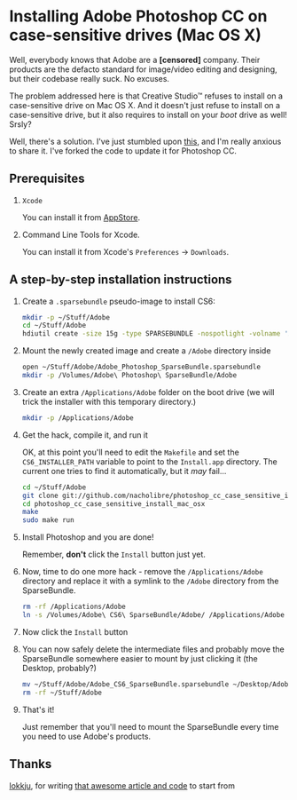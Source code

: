 # Installing Adobe Photoshop CC on case-sensitive drives (Mac OS X)

Well, everybody knows that Adobe are a **[censored]** company.
Their products are the defacto standard for image/video editing and designing, but their codebase really suck. No excuses.

The problem addressed here is that Creative Studio™ refuses to install on a case-sensitive drive on Mac OS X.
And it doesn't just refuse to install on a case-sensitive drive, but it also requires to install on your *boot* drive as well! Srsly?

Well, there's a solution. I've just stumbled upon [this](https://bitbucket.org/lokkju/adobe_case_sensitive_volumes), and I'm really anxious to share it.
I've forked the code to update it for Photoshop CC.

## Prerequisites

1.  `Xcode`

    You can install it from [AppStore](https://itunes.apple.com/app/xcode/id497799835).
2.  Command Line Tools for Xcode.

    You can install it from Xcode's `Preferences` -> `Downloads`.

## A step-by-step installation instructions

1.  Create a `.sparsebundle` pseudo-image to install CS6:

    ``` bash
    mkdir -p ~/Stuff/Adobe
    cd ~/Stuff/Adobe
    hdiutil create -size 15g -type SPARSEBUNDLE -nospotlight -volname 'Adobe Photoshop SparseBundle' -fs 'Journaled HFS+' ~/Stuff/Adobe/Adobe_Photoshop_SparseBundle.sparsebundle
    ```

2.  Mount the newly created image and create a `/Adobe` directory inside

    ``` bash
    open ~/Stuff/Adobe/Adobe_Photoshop_SparseBundle.sparsebundle
    mkdir -p /Volumes/Adobe\ Photoshop\ SparseBundle/Adobe
    ```

3.  Create an extra `/Applications/Adobe` folder on the boot drive (we will trick the installer with this temporary directory.)
    ``` bash
    mkdir -p /Applications/Adobe
    ```

4.  Get the hack, compile it, and run it

    OK, at this point you'll need to edit the `Makefile` and set the `CS6_INSTALLER_PATH` variable to point to the `Install.app` directory.
    The current one tries to find it automatically, but it *may* fail...

    ``` bash
    cd ~/Stuff/Adobe
    git clone git://github.com/nacholibre/photoshop_cc_case_sensitive_install_mac_osx.git
    cd photoshop_cc_case_sensitive_install_mac_osx
    make
    sudo make run
    ```

5.  Install Photoshop and you are done!


    Remember, **don't** click the `Install` button just yet.

6.  Now, time to do one more hack - remove the `/Applications/Adobe` directory and replace it with a symlink to the `/Adobe` directory from the SparseBundle.

    ``` bash
    rm -rf /Applications/Adobe
    ln -s /Volumes/Adobe\ CS6\ SparseBundle/Adobe/ /Applications/Adobe
    ```

7.  Now click the `Install` button

8.  You can now safely delete the intermediate files and probably move the SparseBundle somewhere easier to mount by just clicking it (the Desktop, probably?)

    ``` bash
    mv ~/Stuff/Adobe/Adobe_CS6_SparseBundle.sparsebundle ~/Desktop/Adobe_CS6_SparseBundle.sparsebundle
    rm -rf ~/Stuff/Adobe
    ```

9.  That's it!

    Just remember that you'll need to mount the SparseBundle every time you need to use Adobe's products.


## Thanks

[lokkju](https://bitbucket.org/lokkju), for writing [that awesome article and code](https://bitbucket.org/lokkju/adobe_case_sensitive_volumes) to start from

